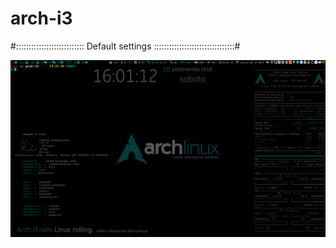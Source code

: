 # arch-i3

#::::::::::::::::::::::::::: Default settings ::::::::::::::::::::::::::::::::#

![ScreenShot](screenshot.25.png " i3status")
